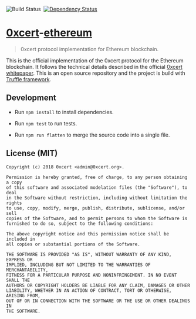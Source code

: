 ![Build Status](https://travis-ci.org/xpepermint/rawmodeljs.svg?branch=master)&nbsp;
[![Dependency Status](https://gemnasium.com/badges/github.com/0xcert/ethereum.svg)](https://gemnasium.com/github.com/0xcert/ethereum)

# [0xcert](https://0xcert.org)-[ethereum](https://ethereum.org)

> 0xcert protocol implementation for Ethereum blockchain.

This is the official implementation of the 0xcert protocol for the Ethereum blockchain. It follows the technical details described in the official [0xcert whitepaper](/0xcert/whitepaper). This is an open source repository and the project is build with [Truffle framework](http://truffleframework.com).

## Development

* Run `npm install` to install dependencies.

* Run `npm test` to run tests.

* Run `npm run flatten` to merge the source code into a single file.

## License (MIT)

```
Copyright (c) 2018 0xcert <admin@0xcert.org>.

Permission is hereby granted, free of charge, to any person obtaining a copy
of this software and associated modelation files (the "Software"), to deal
in the Software without restriction, including without limitation the rights
to use, copy, modify, merge, publish, distribute, sublicense, and/or sell
copies of the Software, and to permit persons to whom the Software is
furnished to do so, subject to the following conditions:

The above copyright notice and this permission notice shall be included in
all copies or substantial portions of the Software.

THE SOFTWARE IS PROVIDED "AS IS", WITHOUT WARRANTY OF ANY KIND, EXPRESS OR
IMPLIED, INCLUDING BUT NOT LIMITED TO THE WARRANTIES OF MERCHANTABILITY,
FITNESS FOR A PARTICULAR PURPOSE AND NONINFRINGEMENT. IN NO EVENT SHALL THE
AUTHORS OR COPYRIGHT HOLDERS BE LIABLE FOR ANY CLAIM, DAMAGES OR OTHER
LIABILITY, WHETHER IN AN ACTION OF CONTRACT, TORT OR OTHERWISE, ARISING FROM,
OUT OF OR IN CONNECTION WITH THE SOFTWARE OR THE USE OR OTHER DEALINGS IN
THE SOFTWARE.
```